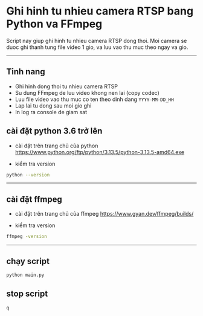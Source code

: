 #  Ghi hinh tu nhieu camera RTSP bang Python va FFmpeg

Script nay giup ghi hinh tu nhieu camera RTSP dong thoi. Moi camera se duoc ghi thanh tung file video 1 gio, va luu vao thu muc theo ngay va gio.

---

##  Tinh nang

- Ghi hinh dong thoi tu nhieu camera RTSP
- Su dung FFmpeg de luu video khong nen lai (copy codec)
- Luu file video vao thu muc co ten theo dinh dang `YYYY-MM-DD_HH`
- Lap lai tu dong sau moi gio ghi
- In log ra console de giam sat


## cài đặt python 3.6 trở lên
- cài đặt trên trang chủ của python
 https://www.python.org/ftp/python/3.13.5/python-3.13.5-amd64.exe

- kiểm tra version
```bash
python --version
```

---

## cài đặt ffmpeg 
- cài đặt trên trang chủ của ffmpeg
https://www.gyan.dev/ffmpeg/builds/

- kiểm tra version
```bash
ffmpeg -version
```
---
## chạy script
```bash
python main.py
```

## stop script
``` bash 
q
```
